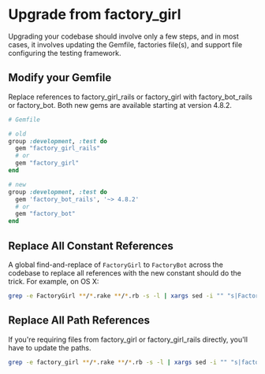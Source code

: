 # Upgrade from factory\_girl

Upgrading your codebase should involve only a few steps, and in most cases, it
involves updating the Gemfile, factories file(s), and support file configuring
the testing framework.

## Modify your Gemfile

Replace references to factory\_girl\_rails or factory\_girl with
factory\_bot\_rails or factory\_bot. Both new gems are available starting at
version 4.8.2.

```ruby
# Gemfile

# old
group :development, :test do
  gem "factory_girl_rails"
  # or
  gem "factory_girl"
end

# new
group :development, :test do
  gem 'factory_bot_rails', '~> 4.8.2'
  # or
  gem "factory_bot"
end
```

## Replace All Constant References

A global find-and-replace of `FactoryGirl` to `FactoryBot` across the codebase
to replace all references with the new constant should do the trick. For
example, on OS X:

```sh
grep -e FactoryGirl **/*.rake **/*.rb -s -l | xargs sed -i "" "s|FactoryGirl|FactoryBot|"
```

## Replace All Path References

If you're requiring files from factory\_girl or factory\_girl\_rails directly,
you'll have to update the paths.

```sh
grep -e factory_girl **/*.rake **/*.rb -s -l | xargs sed -i "" "s|factory_girl|factory_bot|"
```
